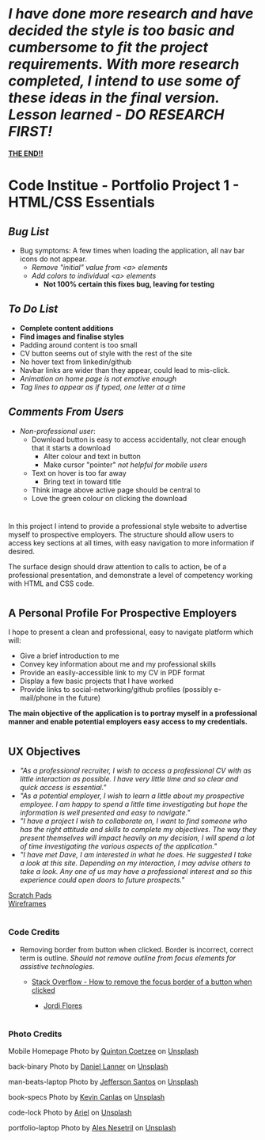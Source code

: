 # ***I have done more research and have decided the style is too basic and cumbersome to fit the project requirements.  With more research completed, I intend to use some of these ideas in the final version. Lesson learned - DO RESEARCH FIRST!***

[**THE END!!**](assets/prep/end.html)

# Code Institue - Portfolio Project 1 - HTML/CSS Essentials
## ***Bug List***
- Bug symptoms: A few times when loading the application, all nav bar icons do not appear.
    - *Remove &#34;initial&#34; value from &#60;a&#62; elements*
    - *Add colors to individual &#60;a&#62; elements*
        - **Not 100% certain this fixes bug, leaving for testing**

## ***To Do List***
- **Complete content additions**
- **Find images and finalise styles**
- Padding around content is too small
- CV button seems out of style with the rest of the site
- No hover text from linkedin/github
- Navbar links are wider than they appear, could lead to mis-click.
- *Animation on home page is not emotive enough*
- *Tag lines to appear as if typed, one letter at a time*

## ***Comments From Users***
- *Non-professional user*:
    - Download button is easy to access accidentally, not clear enough that it starts a download
        - Alter colour and text in button
        - Make cursor &#34;pointer&#34; *not helpful for mobile users*
    - Text on hover is too far away
        - Bring text in toward title
    - Think image above active page should be central to 
    - Love the green colour on clicking the download

#
In this project I intend to provide a professional style website to advertise myself to prospective employers.  The structure should allow users to access key sections at all times, with easy navigation to more information if desired.

The surface design should draw attention to calls to action, be of a professional presentation, and demonstrate a level of competency working with HTML and CSS code.
 
#
## A Personal Profile For Prospective Employers

I hope to present a clean and professional, easy to navigate platform which will:
- Give a brief introduction to me
- Convey key information about me and my professional skills
- Provide an easily-accessible link to my CV in PDF format
- Display a few basic projects that I have worked
- Provide links to social-networking/github profiles (possibly e-mail/phone in the future)

**The main objective of the application is to portray myself in a professional manner and enable potential employers easy access to my credentials.**
#
## UX Objectives
- *"As a professional recruiter, I wish to access a professional CV with as little interaction as possible.  I have very little time and so clear and quick access is essential."*
- *"As a potential employer, I wish to learn a little about my prospective employee. I am happy to spend a little time investigating but hope the information is well presented and easy to navigate."*
- *"I have a project I wish to collaborate on, I want to find someone who has the right attitude and skills to complete my objectives.  The way they present themselves will impact heavily on my decision, I will spend a lot of time investigating the various aspects of the application."*
- *"I have met Dave, I am interested in what he does.  He suggested I take a look at this site.  Depending on my interaction, I may advise others to take a look.  Any one of us may have a professional interest and so this experience could open doors to future prospects."*

[Scratch Pads](assets/prep/filler.txt)\
[Wireframes](assets/prep/filler.txt)
#
### **Code Credits**
- Removing border from button when clicked.  Border is incorrect, correct term is outline.  *Should not remove outline from focus elements for assistive technologies.*
    - [Stack Overflow - How to remove the focus border of a button when clicked](https://stackoverflow.com/questions/39524688/how-to-remove-the-focus-border-of-button-when-click/39524745)

        - [Jordi Flores](https://stackoverflow.com/users/6503739/jordi-flores?tab=profile)
#

### **Photo Credits**
Mobile Homepage Photo by [Quinton Coetzee](https://unsplash.com/@quincoetzee?utm_source=unsplash&utm_medium=referral&utm_content=creditCopyText) on [Unsplash](https://unsplash.com/s/photos/keyboard-code?utm_source=unsplash&utm_medium=referral&utm_content=creditCopyText)


back-binary
Photo by [Daniel Lanner](https://unsplash.com/@daniellanner?utm_source=unsplash&utm_medium=referral&utm_content=creditCopyText) on [Unsplash](https://unsplash.com/s/photos/code?utm_source=unsplash&utm_medium=referral&utm_content=creditCopyText)
  
man-beats-laptop
Photo by <a href="https://unsplash.com/@jefflssantos?utm_source=unsplash&utm_medium=referral&utm_content=creditCopyText">Jefferson Santos</a> on <a href="https://unsplash.com/s/photos/code?utm_source=unsplash&utm_medium=referral&utm_content=creditCopyText">Unsplash</a>
  
book-specs
Photo by <a href="https://unsplash.com/@kvncnls?utm_source=unsplash&utm_medium=referral&utm_content=creditCopyText">Kevin Canlas</a> on <a href="https://unsplash.com/s/photos/code?utm_source=unsplash&utm_medium=referral&utm_content=creditCopyText">Unsplash</a>
  
code-lock
Photo by <a href="https://unsplash.com/@arielbesagar?utm_source=unsplash&utm_medium=referral&utm_content=creditCopyText">Ariel</a> on <a href="https://unsplash.com/s/photos/code-lock?utm_source=unsplash&utm_medium=referral&utm_content=creditCopyText">Unsplash</a>

portfolio-laptop
Photo by <a href="https://unsplash.com/@alesnesetril?utm_source=unsplash&utm_medium=referral&utm_content=creditCopyText">Ales Nesetril</a> on <a href="https://unsplash.com/s/photos/technology?utm_source=unsplash&utm_medium=referral&utm_content=creditCopyText">Unsplash</a>
  
  